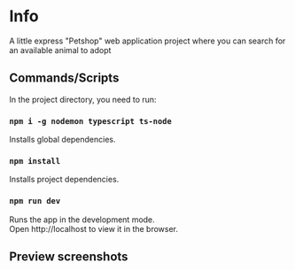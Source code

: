 # Info
A little express "Petshop" web application project where you can search for an available animal to adopt

## Commands/Scripts

In the project directory, you need to run:

### `npm i -g nodemon typescript ts-node`

Installs global dependencies.

### `npm install`

Installs project dependencies.

### `npm run dev`

Runs the app in the development mode.\
Open http://localhost to view it in the browser.

## Preview screenshots

